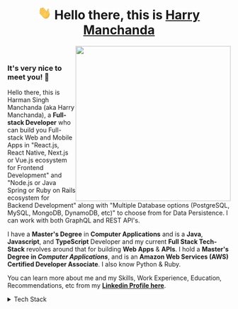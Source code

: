 <h1 align="center"><img src="https://raw.githubusercontent.com/ABSphreak/ABSphreak/master/gifs/Hi.gif" width="30" height="30"> Hello there, this is <a href="https://www.linkedin.com/in/harrymanchanda">Harry Manchanda</a></h1>

<img align="right" src="https://user-images.githubusercontent.com/4970624/102078863-a7889d80-3e31-11eb-917c-80b590fd3a66.png" height="350" width="350" />

<p>&nbsp;</p>

### It's very nice to meet you! 🙌

Hello there, this is Harman Singh Manchanda (aka Harry Manchanda), a **Full-stack Developer** who can build you Full-stack Web and Mobile Apps in "React.js, React Native, Next.js or Vue.js ecosystem for Frontend Development" and "Node.js or Java Spring or Ruby on Rails ecosystem for Backend Development" along with "Multiple Database options (PostgreSQL, MySQL, MongoDB, DynamoDB, etc)" to choose from for Data Persistence. I can work with both GraphQL and REST API's.

I have a **Master's Degree** in **Computer Applications** and is a **Java**, **Javascript**, and **TypeScript** Developer and my current **Full Stack Tech-Stack** revolves around that for building **Web Apps** & **APIs**. I hold a **Master's Degree in _Computer Applications_**, and is an **Amazon Web Services (AWS) Certified Developer Associate**. I also know Python & Ruby.

You can learn more about me and my Skills, Work Experience, Education, Recommendations, etc from my [**Linkedin Profile here**](https://www.linkedin.com/in/harrymanchanda/).

<details>
  <summary>Tech Stack</summary>
  <h2>🏄‍♂️ Harry's Tech Toolbox 🧰:</h2>
  
  <code><img alt="HTML 5" title="HTML 5" height="50" src="https://cdn-icons-png.flaticon.com/512/888/888859.png" /></code>
  <code><img alt="CSS 3" title="CSS 3" height="50" src="https://cdn-icons-png.flaticon.com/512/919/919826.png" /></code>
  <code><img alt="Sass/SCSS" title="Sass/SCSS" height="50" src="https://cdn-icons-png.flaticon.com/512/919/919831.png" /></code>
  <code><img alt="JavaScript" title="JavaScript" height="50" src="https://cdn-icons-png.flaticon.com/512/541/541552.png" /></code>
  <code><img alt="TypeScript" title="TypeScript" height="50" src="https://cdn-icons-png.flaticon.com/512/541/541500.png" /></code>
  <code><img alt="Java" title="Java" height="50" src="https://upload.wikimedia.org/wikipedia/en/thumb/3/30/Java_programming_language_logo.svg/1200px-Java_programming_language_logo.svg.png" /></code>
  <code><img alt="Spring" title="Spring" height="50" src="https://spring.io/img/spring.svg" /></code>
  <code><img alt="JSX" title="JSX" height="50" src="https://cdn-icons-png.flaticon.com/512/541/541490.png" /></code>
  <code><img alt="TSX" title="TSX" height="50" src="https://cdn-icons-png.flaticon.com/512/541/541501.png" /></code>
  <code><img alt="CSS-in-JS" title="CSS-in-JS" height="50" src="https://www.drupal.org/files/project-images/minify-css-javascript.png" /></code>
  <code><img alt="Ruby" title="Ruby" height="50" src="https://upload.wikimedia.org/wikipedia/commons/7/73/Ruby_logo.svg" /></code>
  <code><img alt="Ruby on Rails" title="Ruby on Rails" height="50" src="https://upload.wikimedia.org/wikipedia/commons/6/62/Ruby_On_Rails_Logo.svg" /></code>
  <code><img alt="Python" title="Python" height="50" src="https://cdn-icons-png.flaticon.com/512/1387/1387537.png" /></code>
  <code><img alt="JSON" title="JSON" height="50" src="https://cdn-icons-png.flaticon.com/512/541/541488.png" /></code>
  <code><img alt="YAML" title="YAML" height="50" src="https://cdn-icons-png.flaticon.com/512/187/187689.png" /></code>
  <code><img alt="Node.js" title="Node.js" height="50" src="https://cdn-icons-png.flaticon.com/512/919/919825.png" /></code>
  <code><img alt="Nodemailer" title="Nodemailer" height="50" src="https://nodemailer.com/nm_logo_200x136.png" /></code>
  <code><img alt="Webpack" title="Webpack" height="50" src="https://raw.githubusercontent.com/webpack/media/master/logo/icon.svg" /></code>
  <code><img alt="Gulp" title="Gulp" height="50" src="https://upload.wikimedia.org/wikipedia/commons/7/72/Gulp.js_Logo.svg" /></code>
  <code><img alt="Zurb Foundation" title="Zurb Foundation" height="50" src="https://get.foundation/assets/img/learn/features/svgs/code-reduction-01.svg" /></code>
  <code><img alt="Bootstrap" title="Bootstrap" height="50" src="https://upload.wikimedia.org/wikipedia/commons/b/b2/Bootstrap_logo.svg" /></code>
  <code><img alt="Semantic UI" title="Semantic UI" height="50" src="https://cdn.worldvectorlogo.com/logos/semantic-ui.svg" /></code>
  <code><img alt="ANT Design" title="ANT Design" height="50" src="https://gw.alipayobjects.com/zos/rmsportal/KDpgvguMpGfqaHPjicRK.svg" /></code>
  <code><img alt="Tailwind CSS" title="Tailwind CSS" height="50" src="https://tailwindcss.com/_next/static/media/tailwindcss-mark.3c5441fc7a190fb1800d4a5c7f07ba4b1345a9c8.svg" /></code>
  <code><img alt="Chakra UI" title="Chakra UI" height="50" src="https://img.stackshare.io/service/12421/rzylUjaf_400x400.jpg" /></code>
  <code><img alt="Styled Components" title="Styled Components" height="50" src="https://raw.githubusercontent.com/styled-components/brand/master/styled-components.svg" /></code>
  <code><img alt="Vue.js" title="Vue.js" height="50" src="https://upload.wikimedia.org/wikipedia/commons/9/95/Vue.js_Logo_2.svg" /></code>
  <code><img alt="Vuetify.js" title="Vuetify.js" height="50" src="https://seeklogo.com/images/V/vuetify-logo-3BCF73C928-seeklogo.com.png" /></code>
  <code><img alt="Ant Design Vue" title="Ant Design Vue" height="50" src="https://svgur.com/i/QxA.svg" /></code>
  <code><img alt="Nuxt.js" title="Nuxt.js" height="50" src="https://nuxtjs.org/design-kit/colored-logo.svg" /></code>
  <code><img alt="React.js" title="React.js" height="50" src="https://upload.wikimedia.org/wikipedia/commons/a/a7/React-icon.svg" /></code>
  <code><img alt="Preact.js" title="Preact.js" height="50" src="https://avatars0.githubusercontent.com/u/26872990" /></code>
  <code><img alt="Redux.js" title="Redux.js" height="50" src="https://upload.wikimedia.org/wikipedia/commons/4/49/Redux.png" /></code>
  <code><img alt="Semantic UI React" title="Semantic UI React" height="50" src="https://react.semantic-ui.com/logo.png" /></code>
  <code><img alt="Next.js" title="Next.js" height="50" src="https://cdn.worldvectorlogo.com/logos/next-js.svg" /></code>
  <code><img alt="Postman" title="Postman" height="50" src="https://seeklogo.com/images/P/postman-logo-0087CA0D15-seeklogo.com.png" /></code>
  <code><img alt="REST API" title="Rest API" height="50" src="https://cdn-icons-png.flaticon.com/512/2091/2091704.png" /></code>
  <code><img alt="GraphQL" title="GraphQL" height="50" src="https://upload.wikimedia.org/wikipedia/commons/1/17/GraphQL_Logo.svg" /></code>
  <code><img alt="TypeGraphQL" title="TypeGraphQL" height="50" src="https://typegraphql.com/img/logo.png" /></code>
  <code><img alt="Nest.js" title="Nest.js" height="50" src="https://d33wubrfki0l68.cloudfront.net/e937e774cbbe23635999615ad5d7732decad182a/26072/logo-small.ede75a6b.svg" /></code>
  <code><img alt="Prisma" title="Prisma" height="50" src="https://seeklogo.com/images/P/prisma-logo-3805665B69-seeklogo.com.png" /></code>
  <code><img alt="Apollo GraphQL" title="Apollo GraphQL" height="50" src="https://seeklogo.com/images/A/apollo-logo-DC7DD3C444-seeklogo.com.png" /></code>
  <code><img alt="URQL" title="URQL" height="50" src="https://svgshare.com/i/QwM.svg" /></code>
  <code><img alt="Nexus.js" title="Nexus.js" height="50" src="https://i.imgur.com/Y5BgDGl.png" /></code>
  <code><img alt="Sequelize ORM" title="Sequelize ORM" height="50" src="https://sequelize.org/img/logo.svg" /></code>
  <code><img alt="TypeORM" title="TypeORM" height="50" src="https://avatars2.githubusercontent.com/u/20165699" /></code>
  <code><img alt="MySQL" title="MySQL" height="50" src="https://upload.wikimedia.org/wikipedia/de/d/dd/MySQL_logo.svg" /></code>
  <code><img alt="PostgreSQL" title="PostgreSQL" height="50" src="https://upload.wikimedia.org/wikipedia/commons/2/29/Postgresql_elephant.svg" /></code>
  <code><img alt="MongoDB" title="MongoDB" height="50" src="https://cdn.iconscout.com/icon/free/png-512/mongodb-3-1175138.png" /></code>
  <code><img alt="Amazon DynamoDB" title="Amazon DynamoDB" height="50" src="https://upload.wikimedia.org/wikipedia/commons/f/fd/DynamoDB.png" /></code>
  <code><img alt="Redis" title="Redis" height="50" src="https://cdn.iconscout.com/icon/free/png-512/redis-3-1175053.png" /></code>
  <code><img alt="Vercel" title="Vercel" height="50" src="https://assets.vercel.com/image/upload/v1588805858/repositories/vercel/logo.png" /></code>
  <code><img alt="Netlify" title="Netlify" height="50" src="https://seeklogo.com/images/N/netlify-logo-758722CDF4-seeklogo.com.png" /></code>
  <code><img alt="Serverless Framework" title="Serverless Framework" height="50" src="https://s3-us-west-2.amazonaws.com/assets.site.serverless.com/logos/Serverless_mark_black_400x400_v3%402x.jpg" /></code>
  <code><img alt="Docker" title="Docker" height="50" src="https://www.docker.com/wp-content/uploads/2022/03/Moby-logo.png.webp" /></code>
  <code><img alt="Kubernetes" title="Kubernetes" height="50" src="https://raw.githubusercontent.com/kubernetes/kubernetes/master/logo/logo.png" /></code>
  <code><img alt="Homebrew" title="Homebrew" height="50" src="https://brew.sh/assets/img/homebrew-256x256.png" /></code>
  <code><img alt="Git" title="Git" height="50" src="https://cdn-icons-png.flaticon.com/512/2680/2680847.png" /></code>
  <code><img alt="VSCode" title="VSCode" height="50" src="https://upload.wikimedia.org/wikipedia/commons/9/9a/Visual_Studio_Code_1.35_icon.svg" /></code>
  <code><img alt="MySQL Workbench" title="MySQL Workbench" height="50" src="https://upload.wikimedia.org/wikipedia/commons/thumb/0/0e/Antu_mysql-workbench.svg/240px-Antu_mysql-workbench.svg.png" /></code>
  <code><img alt="PG Admin" title="PG Admin" height="50" src="https://upload.wikimedia.org/wikipedia/commons/thumb/c/c0/Antu_pgadmin.svg/240px-Antu_pgadmin.svg.png" /></code>
  <code><img alt="Studio 3T" title="Studio 3T" height="50" src="https://www.realwire.com/writeitfiles/studio-3t-logo-green-on-white.jpg" /></code>
  <code><img alt="Github" title="Github" height="50" src="https://cdn-icons-png.flaticon.com/512/733/733609.png" /></code>
  <code><img alt="Gitlab" title="Gitlab" height="50" src="https://about.gitlab.com/images/press/press-kit-icon.svg" /></code>
  <code><img alt="Stripe" title="Stripe" height="50" src="https://upload.wikimedia.org/wikipedia/commons/b/ba/Stripe_Logo%2C_revised_2016.svg" /></code>
</details>

